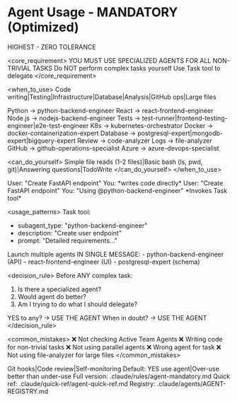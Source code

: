 # Agent Usage - MANDATORY (Optimized)

<priority>HIGHEST - ZERO TOLERANCE</priority>

<core_requirement>
YOU MUST USE SPECIALIZED AGENTS FOR ALL NON-TRIVIAL TASKS
Do NOT perform complex tasks yourself
Use Task tool to delegate
</core_requirement>

<when_to_use>
<always>
Code writing|Testing|Infrastructure|Database|Analysis|GitHub ops|Large files
</always>

<mapping>
Python → python-backend-engineer
React → react-frontend-engineer
Node.js → nodejs-backend-engineer
Tests → test-runner|frontend-testing-engineer|e2e-test-engineer
K8s → kubernetes-orchestrator
Docker → docker-containerization-expert
Database → postgresql-expert|mongodb-expert|bigquery-expert
Review → code-analyzer
Logs → file-analyzer
GitHub → github-operations-specialist
Azure → azure-devops-specialist
</mapping>

<can_do_yourself>
Simple file reads (1-2 files)|Basic bash (ls, pwd, git)|Answering questions|TodoWrite
</can_do_yourself>
</when_to_use>

<violations>
<wrong>
User: "Create FastAPI endpoint"
You: *writes code directly*
</wrong>

<correct>
User: "Create FastAPI endpoint"
You: "Using @python-backend-engineer"
*Invokes Task tool*
</correct>
</violations>

<usage_patterns>
<single>
Task tool:
- subagent_type: "python-backend-engineer"
- description: "Create user endpoint"
- prompt: "Detailed requirements..."
</single>

<parallel>
Launch multiple agents IN SINGLE MESSAGE:
- python-backend-engineer (API)
- react-frontend-engineer (UI)
- postgresql-expert (schema)
</parallel>
</usage_patterns>

<decision_rule>
Before ANY complex task:
1. Is there a specialized agent?
2. Would agent do better?
3. Am I trying to do what I should delegate?

YES to any? → USE THE AGENT
When in doubt? → USE THE AGENT
</decision_rule>

<common_mistakes>
❌ Not checking Active Team Agents
❌ Writing code for non-trivial tasks
❌ Not using parallel agents
❌ Wrong agent for task
❌ Not using file-analyzer for large files
</common_mistakes>

<enforcement>
Git hooks|Code review|Self-monitoring
Default: YES use agent|Over-use better than under-use
</enforcement>

<ref>
Full version: .claude/rules/agent-mandatory.md
Quick ref: .claude/quick-ref/agent-quick-ref.md
Registry: .claude/agents/AGENT-REGISTRY.md
</ref>
